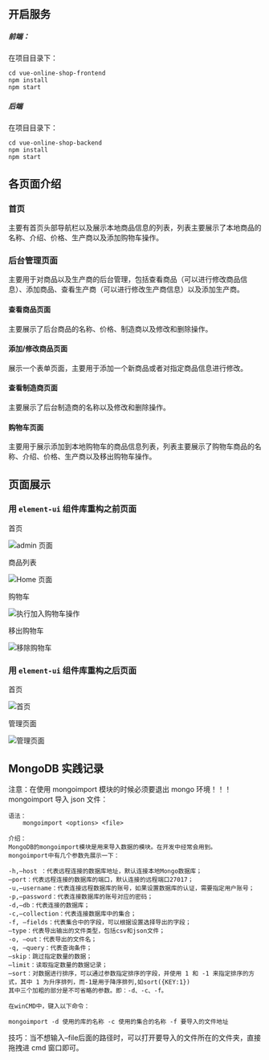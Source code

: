## 开启服务

##### 前端：

在项目目录下：

```
cd vue-online-shop-frontend
npm install
npm start
```

##### 后端

在项目目录下：

```
cd vue-online-shop-backend
npm install
npm start
```



##  各页面介绍

### 首页

主要有首页头部导航栏以及展示本地商品信息的列表，列表主要展示了本地商品的名称、介绍、价格、生产商以及添加购物车操作。

### 后台管理页面

主要用于对商品以及生产商的后台管理，包括查看商品（可以进行修改商品信息）、添加商品、查看生产商（可以进行修改生产商信息）以及添加生产商。



#### 查看商品页面

主要展示了后台商品的名称、价格、制造商以及修改和删除操作。

#### 添加/修改商品页面

展示一个表单页面，主要用于添加一个新商品或者对指定商品信息进行修改。

#### 查看制造商页面

主要展示了后台制造商的名称以及修改和删除操作。

#### 购物车页面

主要用于展示添加到本地购物车的商品信息列表，列表主要展示了购物车商品的名称、介绍、价格、生产商以及移出购物车操作。



## 页面展示

### 用 `element-ui` 组件库重构之前页面

首页

![admin 页面](C:\Users\https\AppData\Roaming\Typora\typora-user-images\image-20200624160454660.png)



商品列表

![Home 页面](C:\Users\https\AppData\Roaming\Typora\typora-user-images\image-20200624160704035.png)

购物车

![执行加入购物车操作](C:\Users\https\AppData\Roaming\Typora\typora-user-images\image-20200624160906580.png)

移出购物车

![移除购物车](C:\Users\https\AppData\Roaming\Typora\typora-user-images\image-20200624160950186.png)

### 用 `element-ui` 组件库重构之后页面

首页

![首页](C:\Users\https\AppData\Roaming\Typora\typora-user-images\image-20200624173640721.png)



管理页面

![管理页面](C:\Users\https\AppData\Roaming\Typora\typora-user-images\image-20200624181040488.png)



## MongoDB 实践记录

注意：在使用 mongoimport 模块的时候必须要退出 mongo 环境！！！
mongoimport 导入 json 文件：

```
语法：
    mongoimport <options> <file>
 
介绍：
MongoDB的mongoimport模块是用来导入数据的模块。在开发中经常会用到。
mongoimport中有几个参数先展示一下：

-h,–host ：代表远程连接的数据库地址，默认连接本地Mongo数据库；
–port：代表远程连接的数据库的端口，默认连接的远程端口27017；
-u,–username：代表连接远程数据库的账号，如果设置数据库的认证，需要指定用户账号；
-p,–password：代表连接数据库的账号对应的密码；
-d,–db：代表连接的数据库；
-c,–collection：代表连接数据库中的集合；
-f, –fields：代表集合中的字段，可以根据设置选择导出的字段；
–type：代表导出输出的文件类型，包括csv和json文件；
-o, –out：代表导出的文件名；
-q, –query：代表查询条件；
–skip：跳过指定数量的数据；
–limit：读取指定数量的数据记录；
–sort：对数据进行排序，可以通过参数指定排序的字段，并使用 1 和 -1 来指定排序的方式，其中 1 为升序排列，而-1是用于降序排列,如sort({KEY:1})
其中三个加粗的部分是不可省略的参数。即：-d、-c、-f。

在winCMD中，键入以下命令：

mongoimport -d 使用的库的名称 -c 使用的集合的名称 -f 要导入的文件地址 
```

技巧：当不想输入–file后面的路径时，可以打开要导入的文件所在的文件夹，直接拖拽进 cmd 窗口即可。